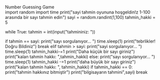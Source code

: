 Number Guessing Game   
import random
import time
print("sayi tahmin oyununa hoşgeldin!z 1-100 arasında bir sayı tahmin edin")
sayi = random.randint(1,100)
tahmin_hakki = 5 

while True:
tahmin = int(input("tahmininiz: "))

if tahmin == sayi:
    print("sayı sorgulanıyor... ")
    time.sleep(1)
    print("tebrlikler! Doğru Bildiniz")
    break
elif tahmin > sayi:
    print("sayi sorgulanıyor... ")
    time.sleep(1)
    tahmin_hakki-=1
    print("Daha küçük bir sayı giriniz")
    print("kalan tahmin hakkı: ",tahmin_hakki)
else:
    print("sayı sorgulanıyor... ")
    time.sleep(1)
    tahmin_hakki -=1
    print("daha büyük bir sayı giriniz")
    print("kalan tahmin hakkı: ", tahmin_hakki)
if tahmin_hakki == 0:
    print("tahmin hakkınız bitmiştir")
    print("bilgisayarın tahmini",sayi)
    break
